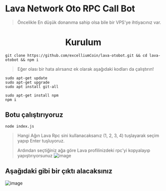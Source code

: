 # Lava Network Oto RPC Call Bot

> Öncelikle En düşük donanıma sahip olsa bile bir VPS'ye ihtiyacınız var.


<h1 align="center"> Kurulum </h1>

```console
git clone https://github.com/excelliumCoin/lava-otobot.git && cd lava-otobot && npm i
```

> Eğer olası bir hata alırsanız ek olarak aşağıdaki kodları da çalıştırın!

```console
sudo apt-get update
sudo apt-get upgrade
sudo apt install git-all

sudo apt-get install npm
npm i
```

## Botu çalıştırıyoruz

```console
node index.js
```
> Hangi Ağın Lava Rpc sini kullanacaksanız (1, 2, 3, 4) tuşlayarak seçim yapıp Enter tuşluyoruz.
> 
> Ardından seçtiğiniz ağa göre Lava profilinizdeki rpc'yi kopyalayıp yapıştırıyorsunuz
![image](https://i.hizliresim.com/hoap7id.jpg)
## Aşağıdaki gibi bir çıktı alacaksınız

![image](https://i.hizliresim.com/5ffqyfu.jpg)
